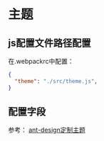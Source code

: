 # 主题

## js配置文件路径配置

在.webpackrc中配置：
```json
{
  "theme": "./src/theme.js",
}
```

## 配置字段
参考：
[ant-design定制主题](https://ant.design/docs/react/customize-theme-cn)
